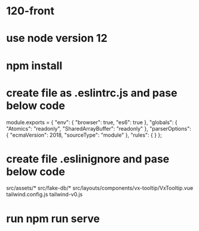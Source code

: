 # 120-front

# use node version 12 

# npm install 

# create file as .eslintrc.js and pase below code 

module.exports = {
    "env": {
        "browser": true,
        "es6": true
    },
    "globals": {
        "Atomics": "readonly",
        "SharedArrayBuffer": "readonly"
    },
    "parserOptions": {
        "ecmaVersion": 2018,
        "sourceType": "module"
    },
    "rules": {
    }
};

# create file .eslinignore and pase below code

src/assets/*
src/fake-db/*
src/layouts/components/vx-tooltip/VxTooltip.vue
tailwind.config.js
tailwind-v0.js

# run npm run serve
